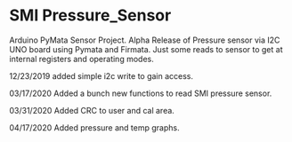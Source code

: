 # SMI Pressure_Sensor
Arduino PyMata Sensor Project.
Alpha Release of Pressure sensor via I2C UNO board using Pymata and Firmata. 
Just some reads to sensor to get at internal registers and operating modes.

12/23/2019 added simple i2c write to gain access.

03/17/2020  Added a bunch new functions to read SMI pressure sensor.

03/31/2020 Added CRC to user and cal area.

04/17/2020 Added pressure and temp graphs.
